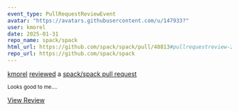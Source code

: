 ```yaml
---
event_type: PullRequestReviewEvent
avatar: "https://avatars.githubusercontent.com/u/147933?"
user: kmorel
date: 2025-01-31
repo_name: spack/spack
html_url: https://github.com/spack/spack/pull/48813#pullrequestreview-2587739503
repo_url: https://github.com/spack/spack
---
```


<a href='https://github.com/kmorel' target='_blank'>kmorel</a> <a href='https://github.com/spack/spack/pull/48813#pullrequestreview-2587739503' target='_blank'>reviewed</a> a <a href='https://github.com/spack/spack/pull/48813' target='_blank'>spack/spack pull request</a>

<small>Looks good to me....</small>

<a href='https://github.com/spack/spack/pull/48813#pullrequestreview-2587739503' target='_blank'>View Review</a>